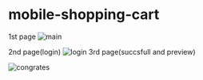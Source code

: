 # mobile-shopping-cart
1st page
![main](https://user-images.githubusercontent.com/61211600/96346932-4148fe00-10c0-11eb-94f7-50b69ca87181.JPG)

2nd page(login)
![login](https://user-images.githubusercontent.com/61211600/96346936-44dc8500-10c0-11eb-90e1-3f821cba5cb9.JPG)
3rd page(succsfull and preview)

![congrates](https://user-images.githubusercontent.com/61211600/96346940-48700c00-10c0-11eb-86e3-d53bf3181adf.JPG)
